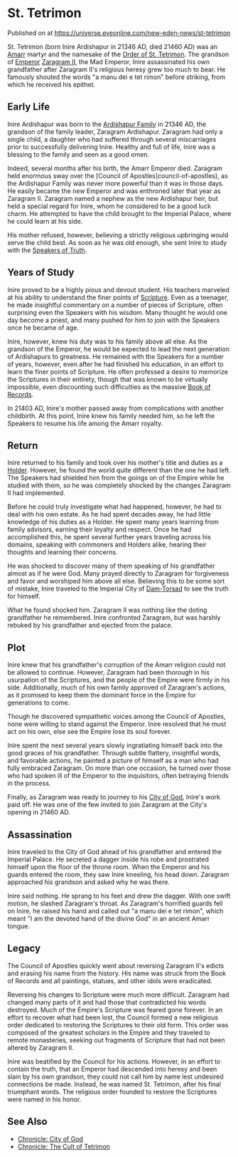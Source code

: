 # St. Tetrimon
Published on  at https://universe.eveonline.com/new-eden-news/st-tetrimon

St. Tetrimon (born Inire Ardishapur in 21346 AD, died 21460 AD) was
an [Amarr](6BPFRy27fN4LnYlIyzvEwo) martyr and the namesake of the [Order of St. Tetrimon](4Z9IYnlIENaSBblXROhEfY). The grandson of
[Emperor](3Akx6UWUOJM90aQeaPgDtJ) [Zaragram II](1DsGoYgw9GBQN8lqX77VlE), the Mad Emperor, Inire assassinated his own
grandfather after Zaragram II's religious heresy grew too much to bear.
He famously shouted the words "a manu dei e tet rimon" before striking,
from which he received his epithet.

Early Life
----------

Inire Ardishapur was born to the [Ardishapur Family](l4Pyl3Ih1qyPmOugFKhHO) in 21346 AD, the grandson of the
family leader, Zaragram Ardishapur. Zaragram had only a single child, a
daughter who had suffered through several miscarriages prior to
successfully delivering Inire. Healthy and full of life, Inire was a
blessing to the family and seen as a good omen.

Indeed, several months after his birth, the Amarr Emperor died. Zaragram
held enormous sway over the [Council of Apostles]council-of-apostles), as the Ardishapur Family was
never more powerful than it was in those days. He easily became the new
Emperor and was enthroned later that year as Zaragram II. Zaragram named
a nephew as the new Ardishapur heir, but held a special regard for
Inire, whom he considered to be a good luck charm. He attempted to have
the child brought to the Imperial Palace, where he could learn at his
side.

His mother refused, however, believing a strictly religious upbringing
would serve the child best. As soon as he was old enough, she sent Inire
to study with the [Speakers of Truth](3vA8Xh4A10DiybH2UTOEUO).

Years of Study
--------------

Inire proved to be a highly pious and devout student. His teachers
marveled at his ability to understand the finer points of
[Scripture](tWsGYkfVxuvQDdt57cCUp). Even as a teenager, he made
insightful commentary on a number of pieces of Scripture, often
surprising even the Speakers with his wisdom. Many thought he would one
day become a priest, and many pushed for him to join with the Speakers
once he became of age.

Inire, however, knew his duty was to his family above all else. As the
grandson of the Emperor, he would be expected to lead the next
generation of Ardishapurs to greatness. He remained with the Speakers
for a number of years, however, even after he had finished his
education, in an effort to learn the finer points of Scripture. He often
professed a desire to memorize the Scriptures in their entirety, though
that was known to be virtually impossible, even discounting such
difficulties as the massive [Book of Records](5cxn8rCjeyzZ2Q4jZVH3zf).

In 21403 AD, Inire's mother passed away from complications with another
childbirth. At this point, Inire knew his family needed him, so he left
the Speakers to resume his life among the Amarr royalty.

Return
------

Inire returned to his family and took over his mother's title and duties
as a [Holder](dO9vxs4a40LrzJyoq2L8v). However, he found the world quite
different than the one he had left. The Speakers had shielded him from
the goings on of the Empire while he studied with them, so he was
completely shocked by the changes Zaragram II had implemented.

Before he could truly investigate what had happened, however, he had to
deal with his own estate. As he had spent decades away, he had little
knowledge of his duties as a Holder. He spent many years learning from
family advisors, earning their loyalty and respect. Once he had
accomplished this, he spent several further years traveling across his
domains, speaking with commoners and Holders alike, hearing their
thoughts and learning their concerns.

He was shocked to discover many of them speaking of his grandfather
almost as if he were God. Many prayed directly to Zaragram for
forgiveness and favor and worshiped him above all else. Believing this
to be some sort of mistake, Inire traveled to the Imperial City of
[Dam-Torsad](UI6KVmdCZ0H42EvHijFVZ) to see the truth for himself.

What he found shocked him. Zaragram II was nothing like the doting
grandfather he remembered. Inire confronted Zaragram, but was harshly
rebuked by his grandfather and ejected from the palace.

Plot
----

Inire knew that his grandfather's corruption of the Amarr religion could
not be allowed to continue. However, Zaragram had been thorough in his
usurpation of the Scriptures, and the people of the Empire were firmly
in his side. Additionally, much of his own family approved of Zaragram's
actions, as it promised to keep them the dominant force in the Empire
for generations to come.

Though he discovered sympathetic voices among the Council of Apostles,
none were willing to stand against the Emperor. Inire resolved that he
must act on his own, else see the Empire lose its soul forever.

Inire spent the next several years slowly ingratiating himself back into
the good graces of his grandfather. Through subtle flattery, insightful
words, and favorable actions, he painted a picture of himself as a man
who had fully embraced Zaragram. On more than one occasion, he turned
over those who had spoken ill of the Emperor to the inquisitors, often
betraying friends in the process.

Finally, as Zaragram was ready to journey to his [City of God](6bnrd04bo5T04nAelip7cS), Inire's work paid off. He was one of the
few invited to join Zaragram at the City's opening in 21460 AD.

Assassination
-------------

Inire traveled to the City of God ahead of his grandfather and entered
the Imperial Palace. He secreted a dagger inside his robe and prostrated
himself upon the floor of the throne room. When the Emperor and his
guards entered the room, they saw Inire kneeling, his head down.
Zaragram approached his grandson and asked why he was there.

Inire said nothing. He sprang to his feet and drew the dagger. With one
swift motion, he slashed Zaragram's throat. As Zaragram's horrified
guards fell on Inire, he raised his hand and called out "a manu dei e
tet rimon", which meant "I am the devoted hand of the divine God" in an
ancient Amarr tongue.

Legacy
------

The Council of Apostles quickly went about reversing Zaragram II's
edicts and erasing his name from the history. His name was struck from
the Book of Records and all paintings, statues, and other idols were
eradicated.

Reversing his changes to Scripture were much more difficult. Zaragram
had changed many parts of it and had those that contradicted his words
destroyed. Much of the Empire's Scripture was feared gone forever. In an
effort to recover what had been lost, the Council formed a new religious
order dedicated to restoring the Scriptures to their old form. This
order was composed of the greatest scholars in the Empire and they
traveled to remote monasteries, seeking out fragments of Scripture that
had not been altered by Zaragram II.

Inire was beatified by the Council for his actions. However, in an
effort to contain the truth, that an Emperor had descended into heresy
and been slain by his own grandson, they could not call him by name lest
undesired connections be made. Instead, he was named St. Tetrimon, after
his final triumphant words. The religious order founded to restore the
Scriptures were named in his honor.

See Also
--------
-   [Chronicle: City of God](4kdmimdIhVG8PdjEZsXrtX)
-   [Chronicle: The Cult of Tetrimon](38bc0UfLgznQjjkDBeOdDL)
